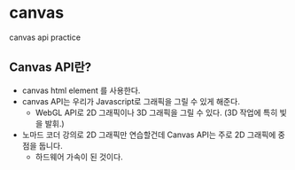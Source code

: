 # canvas

canvas api practice

## Canvas API란?

- canvas html element 를 사용한다.
- canvas API는 우리가 Javascript로 그래픽을 그릴 수 있게 해준다.
  - WebGL API로 2D 그래픽이나 3D 그래픽을 그릴 수 있다. (3D 작업에 특히 빛을 발휘.)
- 노마드 코더 강의로 2D 그래픽만 연습할건데 Canvas API는 주로 2D 그래픽에 중점을 둡니다.
  - 하드웨어 가속이 된 것이다.
